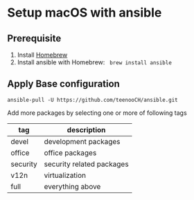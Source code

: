 # Setup macOS with ansible
## Prerequisite
1. Install [Homebrew](https://brew.sh)
1. Install ansible with Homebrew:
   `` brew install ansible``
## Apply Base configuration
```
ansible-pull -U https://github.com/teenooCH/ansible.git
```
Add more packages by selecting one or more of following tags

|tag|description|
|---|-----------|
|devel|development packages|
|office|office packages|
|security|security related packages|
|v12n|virtualization|
|full|everything above|

